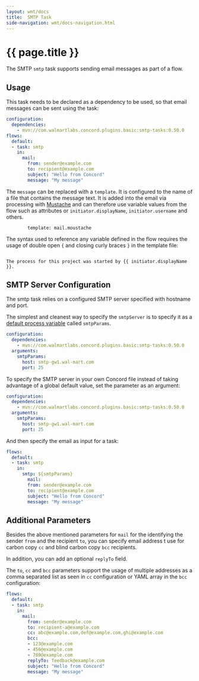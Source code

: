 ```yaml
---
layout: wmt/docs
title:  SMTP Task
side-navigation: wmt/docs-navigation.html
---
```


# {{ page.title }}

The SMTP `smtp` task supports sending email messages as part of a flow.

## Usage

This task needs to be declared as a dependency to be used, so that email
messages can be sent using the task:

```yaml
configuration:
  dependencies:
    - mvn://com.walmartlabs.concord.plugins.basic:smtp-tasks:0.50.0
flows:
  default:
  - task: smtp
    in:
      mail:
        from: sender@example.com
        to: recipient@example.com
        subject: "Hello from Concord"
        message: "My message"
```

The `message` can be replaced with a `template`. It is configured to
the name of a file that contains the message text. It is added into the email
via processing with [Mustache](https://mustache.github.io/) and can therefore
use variable values from the flow such as attributes or `initiator.displayName`,
`initiator.username` and others.

```
        template: mail.moustache
```

The syntax used to reference any variable defined in the flow requires the usage
of double open `{` and closing curly braces `}` in the template file:

<code>
The process for this project was started by &#123;&#123; initiator.displayName  &#125;&#125;.
</code>

## SMTP Server Configuration

The smtp task relies on a configured SMTP server specified with hostname and
port.

The simplest and cleanest way to specify the `smtpServer` is to specify it as a 
[default process variable](../getting-started/configuration.html#default-process-variable) called `smtpParams`.

```yaml
configuration:
  dependencies:
    - mvn://com.walmartlabs.concord.plugins.basic:smtp-tasks:0.50.0
  arguments:
    smtpParams:
      host: smtp-gw1.wal-mart.com
      port: 25
```

To specify the SMTP server in your own Concord file instead of taking advantage
of a global default value, set the parameter as an argument:

```yaml
configuration:
  dependencies:
    - mvn://com.walmartlabs.concord.plugins.basic:smtp-tasks:0.50.0
  arguments:
    smtpParams:
      host: smtp-gw1.wal-mart.com
      port: 25
```

And then specify the email as input for a task:

```yaml
flows:
  default:
  - task: smtp
    in:
      smtp: ${smtpParams}
        mail:
        from: sender@example.com
        to: recipient@example.com
        subject: "Hello from Concord"
        message: "My message"
```

## Additional Parameters

Besides the above mentioned parameters for `mail` for the identifying the sender
`from` and the recipient `to`, you can specify email address t use for carbon copy
`cc` and blind carbon copy `bcc` recipients. 

In addition, you can add an optional `replyTo` field.

The `to`, `cc` and `bcc` parameters support the usage of multiple addresses as a
comma separated list as seen in `cc` configuration or YAML array in the `bcc`
configuration:

```yaml
flows:
  default:
  - task: smtp
    in:
      mail:
        from: sender@example.com
        to: recipient-a@example.com
        cc: abc@example.com,def@example.com,ghi@example.com
        bcc:
        - 123@example.com
        - 456@example.com
        - 789@example.com
        replyTo: feedback@example.com
        subject: "Hello from Concord"
        message: "My message"
```

